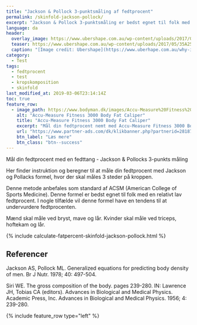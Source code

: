 ```yaml
---
title: "Jackson & Pollock 3-punktsmåling af fedtprocent"
permalink: /skinfold-jackson-pollock/
excerpt: "Jackson & Pollock 3-punktsmåling er bedst egnet til folk med en relativt lav fedtprocent. Vores erfaringer siger, at disse formler har en tendens til at give for lave fedtprocenter, men dette er individuelt og afhængigt af hvorledes ens fedtfordeling er. Der findes også en udgave, hvor man måler 7 punkter og umiddelbart skulle man tro, at 7-punktsmålingen er bedre end 3-punkts målingen, men faktisk giver de næsten altid samme resultat, hvorfor vi kun anvender 3-punktsmålingen her."
language: da
header:
  overlay_image: https://www.ubershape.com.au/wp-content/uploads/2017/05/35A2528-1024x683.jpg
  teaser: https://www.ubershape.com.au/wp-content/uploads/2017/05/35A2528-1024x683.jpg
  caption: "[Image credit: Ubershape](https://www.uberhape.com.au/why-i-use-metabolic-analytics-with-my-clients/)"
category:
  - Test
tags:
  - fedtprocent
  - test
  - kropskomposition
  - skinfold
last_modified_at: 2019-03-06T23:14:14Z
toc: true
feature_row:
  - image_path: https://www.bodyman.dk/images/Accu-Measure%20Fitness%203000%20Body%20Fat%20Caliper1-p.jpg
    alt: "Accu-Measure Fitness 3000 Body Fat Caliper"
    title: "Accu-Measure Fitness 3000 Body Fat Caliper"
    excerpt: "Mål din fedtprocent nemt med Accu-Measure Fitness 3000 Body Fat Caliper. Fedttangen bliver brugt af mange amerikanske personlige trænere på grund af dens præcise målinger. Du kan både bruge den hjemme eller have den med på farten."
    url: "https://www.partner-ads.com/dk/klikbanner.php?partnerid=28187&bannerid=20604&htmlurl=https://www.bodyman.dk/shop/accu-measure-fitness-54935p.html"
    btn_label: "Læs mere"
    btn_class: "btn--success"
---
```


Mål din fedtprocent med en fedttang - Jackson & Pollocks 3-punkts måling

Her finder instruktion og beregner til at måle din fedtprocent med Jackson og Pollacks formel, hvor der skal måles 3 steder på kroppen.

Denne metode anbefales som standard af ACSM (American College of Sports Medicine). Denne formel er bedst egnet til folk med en relativt lav fedtprocent. I nogle tilfælde vil denne formel have en tendens til at undervurdere fedtprocenten.

Mænd skal måle ved bryst, mave og lår. Kvinder skal måle ved triceps, hoftekam og lår.

{% include calculate-fatpercent-skinfold-jackson-pollock.html %}

## Referencer

Jackson AS, Pollock ML. Generalized equations for predicting body density of men. Br J Nutr. 1978; 40: 497-504.

Siri WE. The gross composition of the body. pages 239-280. IN: Lawrence JH, Tobias CA (editors). Advances in Biological and Medical Physics. Academic Press, Inc. Advances in Biological and Medical Physics. 1956; 4: 239-280.

{% include feature_row type="left" %}
